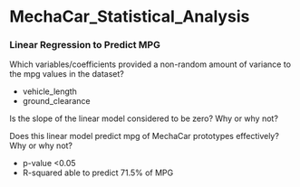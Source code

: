 # MechaCar_Statistical_Analysis

### Linear Regression to Predict MPG

Which variables/coefficients provided a non-random amount of variance to the mpg values in the dataset?
- vehicle_length 
- ground_clearance

Is the slope of the linear model considered to be zero? Why or why not?

Does this linear model predict mpg of MechaCar prototypes effectively? Why or why not?
- p-value <0.05
- R-squared able to predict 71.5% of MPG
